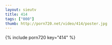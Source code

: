 ```yaml
--- 
layout: sieutv
title: 414
tags: ["000"]
thumb: http://porn720.net/video/414/poster.jpg
---
```

{% include porn720 key="414" %} 
